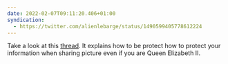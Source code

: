 ```yaml
---
date: 2022-02-07T09:11:20.406+01:00
syndication:
  - https://twitter.com/alienlebarge/status/1490599405778612224
---
```

Take a look at this [thread](https://twitter.com/amateuradam/status/1490394034900197388). It explains how to be protect how to protect your information when sharing picture even if you are Queen Elizabeth II.

